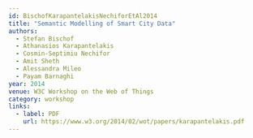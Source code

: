 ```yaml
---
id: BischofKarapantelakisNechiforEtAl2014
title: "Semantic Modelling of Smart City Data"
authors:
  - Stefan Bischof
  - Athanasios Karapantelakis
  - Cosmin-Septimiu Nechifor
  - Amit Sheth
  - Alessandra Mileo
  - Payam Barnaghi
year: 2014
venue: W3C Workshop on the Web of Things
category: workshop
links:
  - label: PDF
    url: https://www.w3.org/2014/02/wot/papers/karapantelakis.pdf
---
```

